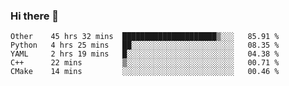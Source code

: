 ### Hi there 👋

<!--
**skywalkerwang98/skywalkerwang98** is a ✨ _special_ ✨ repository because its `README.md` (this file) appears on your GitHub profile.

Here are some ideas to get you started:

- 🔭 I’m currently working on ...
- 🌱 I’m currently learning ...
- 👯 I’m looking to collaborate on ...
- 🤔 I’m looking for help with ...
- 💬 Ask me about ...
- 📫 How to reach me: ...
- 😄 Pronouns: ...
- ⚡ Fun fact: ...
-->

<!--START_SECTION:waka-->
```text
Other    45 hrs 32 mins  █████████████████████▒░░░   85.91 % 
Python   4 hrs 25 mins   ██░░░░░░░░░░░░░░░░░░░░░░░   08.35 % 
YAML     2 hrs 19 mins   █░░░░░░░░░░░░░░░░░░░░░░░░   04.38 % 
C++      22 mins         ▒░░░░░░░░░░░░░░░░░░░░░░░░   00.71 % 
CMake    14 mins         ░░░░░░░░░░░░░░░░░░░░░░░░░   00.46 % 
```
<!--END_SECTION:waka-->
